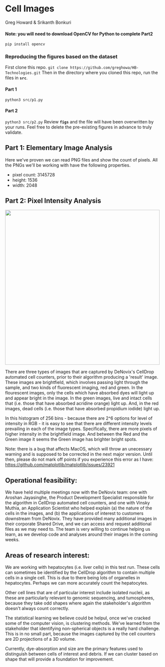 # Cell Images
Greg Howard & Srikanth Bonkuri

#### Note: you will need to download OpenCV for Python to complete Part2
```pip install opencv```

### Reproducing the figures based on the dataset
First clone this repo.
```git clone https://github.com/greghowa/HB-Technologies.git```
Then in the directory where you cloned this repo, run the files in <strong><code>src</code></strong>.
#### Part 1
```python3 src/p1.py```
#### Part 2
```python3 src/p2.py```
Review <strong><code>figs</code></strong> and the file will have been overwritten by your runs. Feel free to delete the pre-existing figures in advance to truly validate.

## Part 1: Elementary Image Analysis

Here we've proven we can read PNG files and show the count of pixels. All the PNGs we'll be working with have the following properties.
* pixel count: 3145728
* height: 1536
* width: 2048

## Part 2: Pixel Intensity Analysis

<img src="figs/pixel_intensity_hist_by_imaging_method.png" width="500">

There are three types of images that are captured by DeNovix's CellDrop automated cell counters, prior to their algorithm producing a 'result' image. These images are brightfield, which involves passing light through the sample, and two kinds of fluorescent imaging, red and green. In the flourescent images, only the cells which have absorbed dyes will light up and appear bright in the image. In the green images, live and intact cells that (i.e. those that have absorbed acridine orange) light up. And, in the red images, dead cells (i.e. those that have absorbed propidium iodide) light up.

In this histogram of 256 bins - because there are 2^6 options for level of intensity in RGB - it is easy to see that there are different intensity levels prevailing in each of the image types. Specifically, there are more pixels of higher intensity in the brightfield image. And between the Red and the Green image it seems the Green image has brighter bright spots.

Note: there is a bug that affects MacOS, which will throw an unecessary warning and is supposed to be corrected in the next major version. Until then, please do not mark off points if you experience this error as I have: https://github.com/matplotlib/matplotlib/issues/23921

## Operational feasibility:

We have held multiple meetings now with the DeNovix team: one with Aroshan Jayasinghe, the Product Development Specialist responsible for the algorithm in CellDrop automated cell counters, and one with Vinsky Muthia, an Application Scientist who helped explain (a) the nature of the cells in the images, and (b) the applications of interest to customers downstream from DeNovix. They have provided many additional images in their corporate Shared Drive, and we can access and request additional files as we may need to. The team is very willing to continue helping us learn, as we develop code and analyses around their images in the coming weeks.

## Areas of research interest:

We are working with hepatocytes (i.e. liver cells) in this test run. These cells can sometimes be identified by the CellDrop algorithm to contain multiple cells in a single cell. This is due to there being lots of organelles in hepatocytes. Perhaps we can more accurately count the hepatocytes.

Other cell lines that are of particular interest include isolated nucleii, as these are particularly relevant to genomic sequencing, and tumospheres, because they take odd shapes where again the stakeholder's algorithm doesn't always count correctly.

The statistical learning we believe could be helpul, once we've cracked some of the computer vision, is clustering methods. We've learned from the stakeholder that identifying non-spherical objects is a really hard challenge. This is in no small part, because the images captured by the cell counters are 2D projections of a 3D volume.

Currently, dye-absorption and size are the primary features used to distinguish between cells of interest and debris. If we can cluster based on shape that will provide a foundation for improvement.
